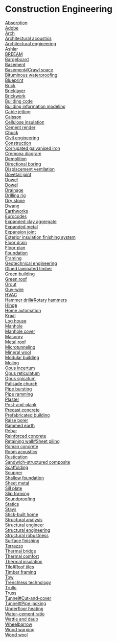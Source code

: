 # Construction Engineering
[Absorption](https://en.wikipedia.org/wiki/Absorption_(acoustics))<br>
[Adobe](https://en.wikipedia.org/wiki/Adobe)<br>
[Arch](https://en.wikipedia.org/wiki/Arch)<br>
[Architectural acoustics](https://en.wikipedia.org/wiki/Architectural_acoustics)<br>
[Architectural engineering](https://en.wikipedia.org/wiki/Architectural_engineering)<br>
[Ashlar](https://en.wikipedia.org/wiki/Ashlar)<br>
[BREEAM](https://en.wikipedia.org/wiki/BREEAM)<br>
[Bargeboard](https://en.wikipedia.org/wiki/Bargeboard)<br>
[Basement](https://en.wikipedia.org/wiki/Basement)<br>
[Basement#Crawl space](https://en.wikipedia.org/wiki/Basement#Crawl_space)<br>
[Bituminous waterproofing](https://en.wikipedia.org/wiki/Bituminous_waterproofing)<br>
[Blueprint](https://en.wikipedia.org/wiki/Blueprint)<br>
[Brick](https://en.wikipedia.org/wiki/Brick)<br>
[Bricklayer](https://en.wikipedia.org/wiki/Bricklayer)<br>
[Brickwork](https://en.wikipedia.org/wiki/Brickwork)<br>
[Building code](https://en.wikipedia.org/wiki/Building_code)<br>
[Building information modeling](https://en.wikipedia.org/wiki/Building_information_modeling)<br>
[Cable jetting](https://en.wikipedia.org/wiki/Cable_jetting)<br>
[Caisson](https://en.wikipedia.org/wiki/Caisson_(engineering))<br>
[Cellulose insulation](https://en.wikipedia.org/wiki/Cellulose_insulation)<br>
[Cement render](https://en.wikipedia.org/wiki/Cement_render)<br>
[Chuck](https://en.wikipedia.org/wiki/Chuck_(engineering)#Special_Direct_System_.28SDS.29)<br>
[Civil engineering](https://en.wikipedia.org/wiki/Civil_engineering)<br>
[Construction](https://en.wikipedia.org/wiki/Construction)<br>
[Corrugated galvanised iron](https://en.wikipedia.org/wiki/Corrugated_galvanised_iron)<br>
[Cremona diagram](https://en.wikipedia.org/wiki/Cremona_diagram)<br>
[Demolition](https://en.wikipedia.org/wiki/Demolition)<br>
[Directional boring](https://en.wikipedia.org/wiki/Directional_boring)<br>
[Displacement ventilation](https://en.wikipedia.org/wiki/Displacement_ventilation)<br>
[Dovetail joint](https://en.wikipedia.org/wiki/Dovetail_joint)<br>
[Dowel](https://en.wikipedia.org/wiki/Dowel)<br>
[Dowel](https://en.wikipedia.org/wiki/Dowel)<br>
[Drainage](https://en.wikipedia.org/wiki/Drainage)<br>
[Drilling rig](https://en.wikipedia.org/wiki/Drilling_rig)<br>
[Dry stone](https://en.wikipedia.org/wiki/Dry_stone)<br>
[Dwang](https://en.wikipedia.org/wiki/Dwang)<br>
[Earthworks](https://en.wikipedia.org/wiki/Earthworks_(engineering))<br>
[Eurocodes](https://en.wikipedia.org/wiki/Eurocodes)<br>
[Expanded clay aggregate](https://en.wikipedia.org/wiki/Expanded_clay_aggregate)<br>
[Expanded metal](https://en.wikipedia.org/wiki/Expanded_metal)<br>
[Expansion joint](https://en.wikipedia.org/wiki/Expansion_joint)<br>
[Exterior insulation finishing system](https://en.wikipedia.org/wiki/Exterior_insulation_finishing_system)<br>
[Floor drain](https://en.wikipedia.org/wiki/Floor_drain)<br>
[Floor plan](https://en.wikipedia.org/wiki/Floor_plan)<br>
[Foundation](https://en.wikipedia.org/wiki/Foundation_(engineering))<br>
[Framing](https://en.wikipedia.org/wiki/Framing_(construction))<br>
[Geotechnical engineering](https://en.wikipedia.org/wiki/Geotechnical_engineering)<br>
[Glued laminated timber](https://en.wikipedia.org/wiki/Glued_laminated_timber)<br>
[Green building](https://en.wikipedia.org/wiki/Green_building)<br>
[Green roof](https://en.wikipedia.org/wiki/Green_roof)<br>
[Grout](https://en.wikipedia.org/wiki/Grout)<br>
[Guy-wire](https://en.wikipedia.org/wiki/Guy-wire)<br>
[HVAC](https://en.wikipedia.org/wiki/HVAC)<br>
[Hammer drill#Rotary hammers](https://en.wikipedia.org/wiki/Hammer_drill#Rotary_hammers)<br>
[Hinge](https://en.wikipedia.org/wiki/Hinge)<br>
[Home automation](https://en.wikipedia.org/wiki/Home_automation)<br>
[Kraal](https://en.wikipedia.org/wiki/Kraal)<br>
[Log house](https://en.wikipedia.org/wiki/Log_house)<br>
[Manhole](https://en.wikipedia.org/wiki/Manhole)<br>
[Manhole cover](https://en.wikipedia.org/wiki/Manhole_cover)<br>
[Masonry](https://en.wikipedia.org/wiki/Masonry)<br>
[Metal roof](https://en.wikipedia.org/wiki/Metal_roof)<br>
[Microtunneling](https://en.wikipedia.org/wiki/Microtunneling)<br>
[Mineral wool](https://en.wikipedia.org/wiki/Mineral_wool)<br>
[Modular building](https://en.wikipedia.org/wiki/Modular_building)<br>
[Moling](https://en.wikipedia.org/wiki/Moling)<br>
[Opus incertum](https://en.wikipedia.org/wiki/Opus_incertum)<br>
[Opus reticulatum](https://en.wikipedia.org/wiki/Opus_reticulatum)<br>
[Opus spicatum](https://en.wikipedia.org/wiki/Opus_spicatum)<br>
[Palisade church](https://en.wikipedia.org/wiki/Palisade_church)<br>
[Pipe bursting](https://en.wikipedia.org/wiki/Pipe_bursting)<br>
[Pipe ramming](https://en.wikipedia.org/wiki/Pipe_ramming)<br>
[Plaster](https://en.wikipedia.org/wiki/Plaster)<br>
[Post-and-plank](https://en.wikipedia.org/wiki/Post-and-plank)<br>
[Precast concrete](https://en.wikipedia.org/wiki/Precast_concrete)<br>
[Prefabricated building](https://en.wikipedia.org/wiki/Prefabricated_building)<br>
[Raise borer](https://en.wikipedia.org/wiki/Raise_borer)<br>
[Rammed earth](https://en.wikipedia.org/wiki/Rammed_earth)<br>
[Rebar](https://en.wikipedia.org/wiki/Rebar)<br>
[Reinforced concrete](https://en.wikipedia.org/wiki/Reinforced_concrete)<br>
[Retaining wall#Sheet piling](https://en.wikipedia.org/wiki/Retaining_wall#Sheet_piling)<br>
[Roman concrete](https://en.wikipedia.org/wiki/Roman_concrete)<br>
[Room acoustics](https://en.wikipedia.org/wiki/Room_acoustics)<br>
[Rustication](https://en.wikipedia.org/wiki/Rustication_(architecture))<br>
[Sandwich-structured composite](https://en.wikipedia.org/wiki/Sandwich-structured_composite)<br>
[Scaffolding](https://en.wikipedia.org/wiki/Scaffolding)<br>
[Scupper](https://en.wikipedia.org/wiki/Scupper)<br>
[Shallow foundation](https://en.wikipedia.org/wiki/Shallow_foundation)<br>
[Sheet metal](https://en.wikipedia.org/wiki/Sheet_metal)<br>
[Sill plate](https://en.wikipedia.org/wiki/Sill_plate)<br>
[Slip forming](https://en.wikipedia.org/wiki/Slip_forming)<br>
[Soundproofing](https://en.wikipedia.org/wiki/Soundproofing)<br>
[Statics](https://en.wikipedia.org/wiki/Statics)<br>
[Stays](https://en.wikipedia.org/wiki/Stays_(nautical))<br>
[Stick-built home](https://en.wikipedia.org/wiki/Stick-built_home)<br>
[Structural analysis](https://en.wikipedia.org/wiki/Structural_analysis)<br>
[Structural engineer](https://en.wikipedia.org/wiki/Structural_engineer)<br>
[Structural engineering](https://en.wikipedia.org/wiki/Structural_engineering)<br>
[Structural robustness](https://en.wikipedia.org/wiki/Structural_robustness)<br>
[Surface finishing](https://en.wikipedia.org/wiki/Surface_finishing)<br>
[Terrazzo](https://en.wikipedia.org/wiki/Terrazzo)<br>
[Thermal bridge](https://en.wikipedia.org/wiki/Thermal_bridge)<br>
[Thermal comfort](https://en.wikipedia.org/wiki/Thermal_comfort)<br>
[Thermal insulation](https://en.wikipedia.org/wiki/Thermal_insulation)<br>
[Tile#Roof tiles](https://en.wikipedia.org/wiki/Tile#Roof_tiles)<br>
[Timber framing](https://en.wikipedia.org/wiki/Timber_framing)<br>
[Tow](https://en.wikipedia.org/wiki/Tow)<br>
[Trenchless technology](https://en.wikipedia.org/wiki/Trenchless_technology)<br>
[Trullo](https://en.wikipedia.org/wiki/Trullo)<br>
[Truss](https://en.wikipedia.org/wiki/Truss)<br>
[Tunnel#Cut-and-cover](https://en.wikipedia.org/wiki/Tunnel#Cut-and-cover)<br>
[Tunnel#Pipe jacking](https://en.wikipedia.org/wiki/Tunnel#Pipe_jacking)<br>
[Underfloor heating](https://en.wikipedia.org/wiki/Underfloor_heating)<br>
[Water–cement ratio](https://en.wikipedia.org/wiki/Water%E2%80%93cement_ratio)<br>
[Wattle and daub](https://en.wikipedia.org/wiki/Wattle_and_daub)<br>
[Wheelbarrow](https://en.wikipedia.org/wiki/Wheelbarrow)<br>
[Wood warping](https://en.wikipedia.org/wiki/Wood_warping)<br>
[Wood wool](https://en.wikipedia.org/wiki/Wood_wool)<br>
